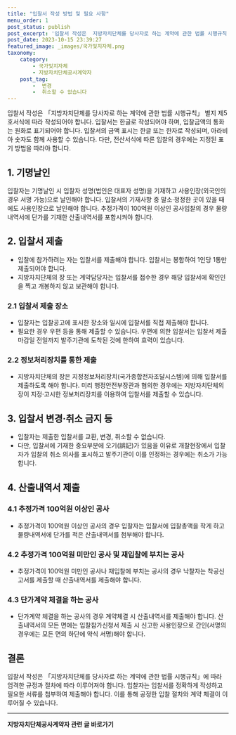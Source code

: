 ```yaml
---
title: "입찰서 작성 방법 및 필요 사항"
menu_order: 1
post_status: publish
post_excerpt: '입찰서 작성은  지방자치단체를 당사자로 하는 계약에 관한 법률 시행규칙  별지 제5호서식에 따라 작성되어야 합니다. 입찰서는 한글로 작성되어야 하며, 입찰금액의 통화는 원화로 표기되어야 합니다. 입찰서의 금액 표시는 한글 또는 한자로 작성되며, 아라비아 숫자도 함께 사용할 수 있습니다. 다만, 전산서식에 따른 입찰의 경우에는 지정된 표기 방법을 따라야 합니다.'
post_date: 2023-10-15 23:39:27
featured_image: _images/국가및지자체.png
taxonomy:
    category:
        - 국가및지자체
        - 지방자치단체공사계약자
    post_tag:
        -  변경
        -  취소할 수 없습니다
---
```



입찰서 작성은 「지방자치단체를 당사자로 하는 계약에 관한 법률 시행규칙」 별지 제5호서식에 따라 작성되어야 합니다. 입찰서는 한글로 작성되어야 하며, 입찰금액의 통화는 원화로 표기되어야 합니다. 입찰서의 금액 표시는 한글 또는 한자로 작성되며, 아라비아 숫자도 함께 사용할 수 있습니다. 다만, 전산서식에 따른 입찰의 경우에는 지정된 표기 방법을 따라야 합니다.

## 1. 기명날인
입찰자는 기명날인 시 입찰자 성명(법인은 대표자 성명)을 기재하고 사용인장(외국인의 경우 서명 가능)으로 날인해야 합니다. 입찰서의 기재사항 중 말소·정정한 곳이 있을 때에도 사용인장으로 날인해야 합니다. 추정가격이 100억원 이상인 공사입찰의 경우 물량내역서에 단가를 기재한 산출내역서를 포함시켜야 합니다.

## 2. 입찰서 제출
- 입찰에 참가하려는 자는 입찰서를 제출해야 합니다. 입찰서는 봉함하여 1인당 1통만 제출되어야 합니다.
- 지방자치단체의 장 또는 계약담당자는 입찰서를 접수한 경우 해당 입찰서에 확인인을 찍고 개봉하지 않고 보관해야 합니다.

### 2.1 입찰서 제출 장소
- 입찰자는 입찰공고에 표시한 장소와 일시에 입찰서를 직접 제출해야 합니다.
- 필요한 경우 우편 등을 통해 제출할 수 있습니다. 우편에 의한 입찰서는 입찰서 제출 마감일 전일까지 발주기관에 도착된 것에 한하여 효력이 있습니다.

### 2.2 정보처리장치를 통한 제출
- 지방자치단체의 장은 지정정보처리장치(국가종합전자조달시스템)에 의해 입찰서를 제출하도록 해야 합니다. 미리 행정안전부장관과 협의한 경우에는 지방자치단체의 장이 지정·고시한 정보처리장치를 이용하여 입찰서를 제출할 수 있습니다.

## 3. 입찰서 변경·취소 금지 등
- 입찰자는 제출한 입찰서를 교환, 변경, 취소할 수 없습니다.
- 다만, 입찰서에 기재한 중요부분에 오기(誤記)가 있음을 이유로 개찰현장에서 입찰자가 입찰의 취소 의사를 표시하고 발주기관이 이를 인정하는 경우에는 취소가 가능합니다.

## 4. 산출내역서 제출
### 4.1 추정가격 100억원 이상인 공사
- 추정가격이 100억원 이상인 공사의 경우 입찰자는 입찰서에 입찰총액을 작게 하고 물량내역서에 단가를 적은 산출내역서를 첨부해야 합니다.

### 4.2 추정가격 100억원 미만인 공사 및 재입찰에 부치는 공사
- 추정가격이 100억원 미만인 공사나 재입찰에 부치는 공사의 경우 낙찰자는 착공신고서를 제출할 때 산출내역서를 제출해야 합니다.

### 4.3 단가계약 체결을 하는 공사
- 단가계약 체결을 하는 공사의 경우 계약체결 시 산출내역서를 제출해야 합니다. 산출내역서의 모든 면에는 입찰참가신청서 제출 시 신고한 사용인장으로 간인(서명의 경우에는 모든 면의 하단에 약식 서명)해야 합니다.

## 결론
입찰서 작성은 「지방자치단체를 당사자로 하는 계약에 관한 법률 시행규칙」에 따라 엄격한 규정과 절차에 따라 이루어져야 합니다. 입찰자는 입찰서를 정확하게 작성하고 필요한 서류를 첨부하여 제출해야 합니다. 이를 통해 공정한 입찰 절차와 계약 체결이 이루어질 수 있습니다.
<!-- wp:separator -->
<hr class="wp-block-separator has-alpha-channel-opacity"/>
<!-- /wp:separator -->

<!-- wp:group {"backgroundColor":"base","layout":{"type":"constrained"}} -->
<div class="wp-block-group has-base-background-color has-background"><!-- wp:paragraph {"align":"center","fontSize":"medium"} -->
<p class="has-text-align-center has-large-font-size"><strong>지방자치단체공사계약자 관련 글 바로가기</strong></p>
<!-- /wp:paragraph -->


<!-- wp:latest-posts
{"categories":[{"id":7140,"count":19,"description":"","link":"https://uknowlaw.com/category/%ec%a7%80%eb%b0%a9%ec%9e%90%ec%b9%98%eb%8b%a8%ec%b2%b4%ea%b3%b5%ec%82%ac%ea%b3%84%ec%95%bd%ec%9e%90/","name":"지방자치단체공사계약자","slug":"지방자치단체공사계약자","taxonomy":"category","parent":0,"meta":[],"_links":{"self":[{"href":"https://uknowlaw.com/wp-json/wp/v2/categories/7140"}],"collection":[{"href":"https://uknowlaw.com/wp-json/wp/v2/categories"}],"about":[{"href":"https://uknowlaw.com/wp-json/wp/v2/taxonomies/category"}],"wp:post_type":[{"href":"https://uknowlaw.com/wp-json/wp/v2/posts?categories=7140"}],"curies":[{"name":"wp","href":"https://api.w.org/{rel}","templated":true}]}}]} /--></div>
<!-- /wp:group -->
